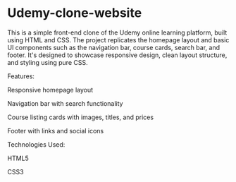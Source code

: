 # Udemy-clone-website
This is a simple front-end clone of the Udemy online learning platform, built using HTML and CSS. The project replicates the homepage layout and basic UI components such as the navigation bar, course cards, search bar, and footer. It's designed to showcase responsive design, clean layout structure, and styling using pure CSS.

Features:

Responsive homepage layout

Navigation bar with search functionality

Course listing cards with images, titles, and prices

Footer with links and social icons


Technologies Used:

HTML5

CSS3
